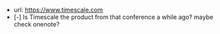 
- url: https://www.timescale.com
- [-] Is Timescale the product from that conference a while ago? maybe check onenote?
